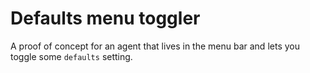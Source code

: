 # Defaults menu toggler

A proof of concept for an agent that lives in the menu bar and lets you toggle some `defaults` setting.
